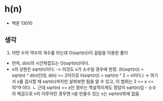 # h(n)

- 백준 13010

## 생각

1. 어떤 수의 약수의 개수를 아는데 O(sqrt(n))이 걸림을 이용한 풀이

- 먼저, d(n)의 시간복잡도는 O(sqrt(n))이다.
- x의 상한은 sqrt(n)이다. -> 이것도 x가 소수일 경우에 한정. (h(sqrt(n)) = sqrt(n) ^ d(n)인데, d(n) >= 2이므로 h(sqrt(n)) = sqrt(n) ^ 2 = n이다.) -> 여기서 x를 검사할 때 sqrt(n)까지만 살펴보면 됨을 알 수 있고, 이 범위는 2 <= x <= 10^9 이다.
ㄴ 근데 sqrt(n) == x인 경우는 역설적이게도 정답이 sqrt(n)임 - 소수의 제곱으로 n이 이루어진 경우엔 n을 만들수 있는 x는 sqrt(n)밖에 없음.

